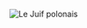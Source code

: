 ![Le Juif polonais](https://upload.wikimedia.org/wikipedia/commons/thumb/0/0d/Baruch_Zvi_Ring_-_Memorial_Tablet_and_Omer_Calendar_-_Google_Art_Project.jpg/400px-Baruch_Zvi_Ring_-_Memorial_Tablet_and_Omer_Calendar_-_Google_Art_Project.jpg)